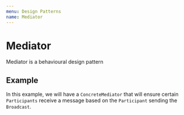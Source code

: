 ```yaml
---
menu: Design Patterns
name: Mediator
---
```


# Mediator

Mediator is a behavioural design pattern

## Example

In this example, we will have a `ConcreteMediator` that will ensure certain `Participants` receive a message based on the `Participant` sending the `Broadcast`.

```typescript
```
